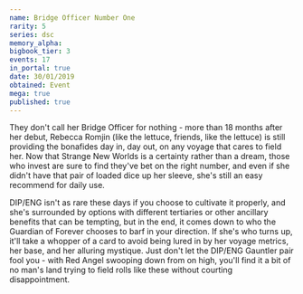 ```yaml
---
name: Bridge Officer Number One
rarity: 5
series: dsc
memory_alpha:
bigbook_tier: 3
events: 17
in_portal: true
date: 30/01/2019
obtained: Event
mega: true
published: true
---
```


They don't call her Bridge Officer for nothing - more than 18 months after her debut, Rebecca Romjin (like the lettuce, friends, like the lettuce) is still providing the bonafides day in, day out, on any voyage that cares to field her. Now that Strange New Worlds is a certainty rather than a dream, those who invest are sure to find they've bet on the right number, and even if she didn't have that pair of loaded dice up her sleeve, she's still an easy recommend for daily use.

DIP/ENG isn't as rare these days if you choose to cultivate it properly, and she's surrounded by options with different tertiaries or other ancillary benefits that can be tempting, but in the end, it comes down to who the Guardian of Forever chooses to barf in your direction. If she's who turns up, it'll take a whopper of a card to avoid being lured in by her voyage metrics, her base, and her alluring mystique. Just don't let the DIP/ENG Gauntler pair fool you - with Red Angel swooping down from on high, you'll find it a bit of no man's land trying to field rolls like these without courting disappointment.
